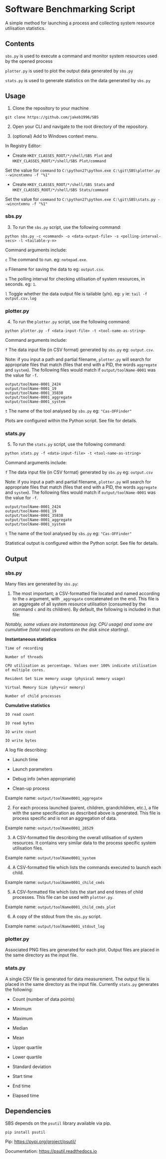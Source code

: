 
# Software Benchmarking Script
A simple method for launching a process and collecting system resource utilisation statistics.

## Contents
`sbs.py` is used to execute a command and monitor system resources used by the opened process

`plotter.py` is used to plot the output data generated by `sbs.py`

`stats.py` is used to generate statistics on the data generated by `sbs.py`

## Usage
1. Clone the repository to your machine

```git clone https://github.com/jakeb1996/SBS```

2. Open your CLI and navigate to the root directory of the repository.

3. (optional) Add to Windows context menu. 

In Registry Editor:

* Create `HKEY_CLASSES_ROOT/*/shell/SBS Plot` and  `HKEY_CLASSES_ROOT/*/shell/SBS Plot/command`  

Set the value for `command` to `C:\python27\python.exe C:\git\SBS\plotter.py --wincntxmnu -f "%1"`  

* Create `HKEY_CLASSES_ROOT/*/shell/SBS Stats` and  `HKEY_CLASSES_ROOT/*/shell/SBS Stats/command`  

Set the value for `command` to `C:\python27\python.exe C:\git\SBS\stats.py --wincntxmnu -f "%1"`  

### sbs.py
3. To run the `sbs.py` script, use the following command:

```python sbs.py -c <command> -o <data-output-file> -s <polling-interval-secs> -l <tailable-y-n>```

Command arguments include:

`c` The command to run. eg: `notepad.exe`. 

`o` Filename for saving the data to eg: `output.csv`. 

`s` The polling interval for checking utilisation of system resources, in seconds. eg: `1`. 

`l` Toggle whether the data output file is tailable (y/n). eg: `y` ie: `tail -f output.csv.log`

### plotter.py
4. To run the `plotter.py` script, use the following command:

```python plotter.py -f <data-input-file> -t <tool-name-as-string>```

Command arguments include:

`f` The data input file (in CSV format) generated by `sbs.py` eg: `output.csv`. 

Note: if you input a path and partial filename, `plotter.py` will search for appropriate files that match (files that end with a PID, the words `aggregate` and `system`). The following files would match if `output/toolName-0001` was the value for `-f`.

```
output/toolName-0001_2424
output/toolName-0001_19
output/toolName-0001_35838
output/toolName-0001_aggregate
output/toolName-0001_system
```

`t` The name of the tool analysed by `sbs.py` eg: `"Cas-OFFinder"`

Plots are configured within the Python script. See file for details.


### stats.py
5. To run the `stats.py` script, use the following command:

```python stats.py -f <data-input-file> -t <tool-name-as-string>```

Command arguments include:

`f` The data input file (in CSV format) generated by `sbs.py` eg: `output.csv`

Note: if you input a path and partial filename, `plotter.py` will search for appropriate files that match (files that end with a PID, the words `aggregate` and `system`). The following files would match if `output/toolName-0001` was the value for `-f`.

```
output/toolName-0001_2424
output/toolName-0001_19
output/toolName-0001_35838
output/toolName-0001_aggregate
output/toolName-0001_system
```

`t` The name of the tool analysed by `sbs.py` eg: `"Cas-OFFinder"`

Statistical output is configured within the Python script. See file for details.


## Output
### sbs.py

Many files are generated by `sbs.py`:

1. The most important; a CSV-formatted file located and named according to the `o` argument, with `_aggregate` concatenated on the end. This file is an aggregate of all system resource utilisation (consumed by the command `c` and its children). By default, the following is included in that file:

*Notably, some values are instantaneous (eg: CPU usage) and some are cumulative (total read operations on the disk since starting).*

**Instantaneous statistics**

```
Time of recording

Number of threads 

CPU utilisation as percentage. Values over 100% indicate utilisation of multiple cores.

Resident Set Size memory usage (physical memory usage)

Virtual Memory Size (phy+vir memory)

Number of child processes
```

**Cumulative statistics**

```
IO read count

IO read bytes

IO write count

IO write bytes
```

A log file describing:
 
- Launch time

- Launch parameters

- Debug info (when appropriate)

- Clean-up process

Example name: `output/toolName0001_aggregate`

2.	For each process launched (parent, children, grandchildren, etc.), a file with the same specification as described above is generated. This file is process specific and is not an aggregation of data.

Example name: `output/toolName0001_28529`

3.	A CSV-formatted file describing the overall utilisation of system resources. It contains very similar data to the process specific system utilisation files.

Example name: `output/toolName0001_system`

4.	A CSV-formatted file which lists the commands executed to launch each child.

Example name: `output/toolName0001_child_cmds`

5.	A CSV-formatted file which lists the start and end times of child processes. This file can be used with `plotter.py`.

Example name: `output/toolName0001_child_cmds_plot`

6.	A copy of the stdout from the `sbs.py` script. 

Example name: `output/toolName0001_stdout_log`

### plotter.py
Associated PNG files are generated for each plot. Output files are placed in the same directory as the input file.

### stats.py
A single CSV file is generated for data measurement. The output file is placed in the same directory as the input file. Currently `stats.py` generates the following:

 - Count (number of data points)
 
 - Minimum
 
 - Maximum
 
 - Median
 
 - Mean
 
 - Upper quartile
 
 - Lower quartile
 
 - Standard deviation
 
 - Start time
 
 - End time
 
 - Elapsed time

## Dependencies
SBS depends on the `psutil` library available via pip. 

`pip install psutil`

Pip: <https://pypi.org/project/psutil/>

Documentation: <https://psutil.readthedocs.io>